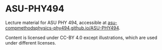 # ASU-PHY494
Lecture material for ASU PHY 494, accessible at
[asu-compmethodsphysics-phy494.github.io/ASU-PHY494](http://asu-compmethodsphysics-phy494.github.io/ASU-PHY494).

Content is licensed under CC-BY 4.0 except illustrations, which are
used under different licenses.
